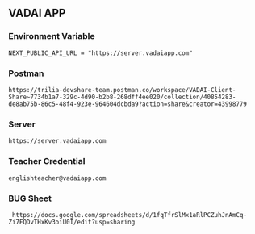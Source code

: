 ## VADAI APP

### Environment Variable

    NEXT_PUBLIC_API_URL = "https://server.vadaiapp.com"

### Postman 
    https://trilia-devshare-team.postman.co/workspace/VADAI-Client-Share~7734b1a7-329c-4d90-b2b8-268dff4ee020/collection/40854283-de8ab75b-86c5-48f4-923e-964604dcbda9?action=share&creator=43998779

### Server
    https://server.vadaiapp.com

### Teacher Credential
    englishteacher@vadaiapp.com

### BUG Sheet
     https://docs.google.com/spreadsheets/d/1fqTfrSlMx1aRlPCZuhJnAmCq-Zi7FQDvTHxKv3oiU0I/edit?usp=sharing

